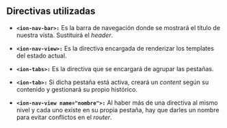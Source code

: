 ## Directivas utilizadas

- **```<ion-nav-bar>:```** Es la barra de navegación donde se mostrará el título de nuestra vista. Sustituirá el *header*.

- **```<ion-nav-view>:```** Es la directiva encargada de renderizar los templates del estado actual.

- **```<ion-tabs>:```** Es la directiva que se encargará de agrupar las pestañas.

- **```<ion-tab>:```** Si dicha pestaña está activa, creará un *content* según su contenido y gestionará su propio histórico.

- **```<ion-nav-view name="nombre">:```** Al haber más de una directiva al mismo nivel y cada uno existe en su propia pestaña, hay que darles un nombre para evitar conflictos en el *router*.
